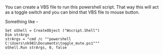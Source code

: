 You can create a VBS file to run this powershell script. That way this will act as a toggle switch and you can bind that VBS file to mouse button.

Something like -
```vbs
Set oShell = CreateObject ("Wscript.Shell") 
Dim strArgs
strArgs = "cmd /c ""powershell C:\Users\nk981\Documents\toggle_mute.ps1"""
oShell.Run strArgs, 0, false
```
